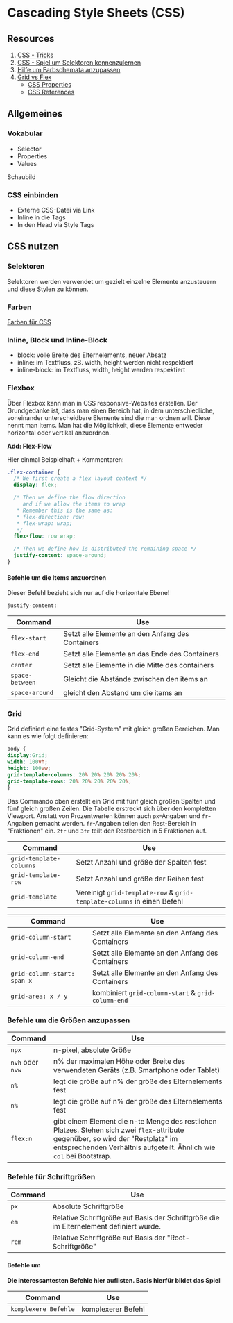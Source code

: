 # Cascading Style Sheets (CSS)

## Resources

1. [CSS - Tricks](https://css-tricks.com/)
1. [CSS - Spiel um Selektoren kennenzulernen](https://flukeout.github.io/)
1. [Hilfe um Farbschemata anzupassen](https://coolors.co/browser/best/1)
1. [Grid vs Flex](https://hackernoon.com/the-ultimate-css-battle-grid-vs-flexbox-d40da0449faf)
   - [CSS Properties](https://developer.mozilla.org/en-US/docs/Web/CSS/CSS_Properties_Reference)
   - [CSS References](https://cssreference.io/)

## Allgemeines

### Vokabular

- Selector
- Properties
- Values

Schaubild

### CSS einbinden

- Externe CSS-Datei via Link
- Inline in die Tags
- In den Head via Style Tags

## CSS nutzen

### Selektoren

Selektoren werden verwendet um gezielt einzelne Elemente anzusteuern und diese Stylen zu können.

### Farben

[Farben für CSS](https://www.w3schools.com/colors/)

### Inline, Block und Inline-Block

- block: volle Breite des Elternelements, neuer Absatz
- inline: im Textfluss, zB. width, height werden nicht respektiert
- inline-block: im Textfluss, width, height werden respektiert

### Flexbox

Über Flexbox kann man in CSS responsive-Websites erstellen. Der Grundgedanke ist, dass man einen Bereich hat, in dem unterschiedliche, voneinander unterscheidbare Elemente sind die man ordnen will. Diese nennt man Items. Man hat die Möglichkeit, diese Elemente entweder horizontal oder vertikal anzuordnen.

**Add: Flex-Flow**

Hier einmal Beispielhaft + Kommentaren:

```CSS
.flex-container {
  /* We first create a flex layout context */
  display: flex;

  /* Then we define the flow direction
     and if we allow the items to wrap
   * Remember this is the same as:
   * flex-direction: row;
   * flex-wrap: wrap;
   */
  flex-flow: row wrap;

  /* Then we define how is distributed the remaining space */
  justify-content: space-around;
}
```

#### Befehle um die Items anzuordnen

Dieser Befehl bezieht sich nur auf die horizontale Ebene!

`justify-content:`

| Command         | Use                                              |
| --------------- | ------------------------------------------------ |
| `flex-start`    | Setzt alle Elemente an den Anfang des Containers |
| `flex-end`      | Setzt alle Elemente an das Ende des Containers   |
| `center`        | Setzt alle Elemente in die Mitte des containers  |
| `space-between` | Gleicht die Abstände zwischen den items an       |
| `space-around`  | gleicht den Abstand um die items an              |

### Grid

Grid definiert eine festes "Grid-System" mit gleich großen Bereichen. Man kann es wie folgt definieren:

```CSS
body {
display:Grid;
width: 100vh;
height: 100vw;
grid-template-columns: 20% 20% 20% 20% 20%;
grid-template-rows: 20% 20% 20% 20% 20%;
}
```

Das Commando oben erstellt ein Grid mit fünf gleich großen Spalten und fünf gleich großen Zeilen. Die Tabelle erstreckt sich über den kompletten Viewport. Anstatt von Prozentwerten können auch `px`-Angaben und `fr`-Angaben gemacht werden. `fr`-Angaben teilen den Rest-Bereich in "Fraktionen" ein. `2fr` und `3fr` teilt den Restbereich in 5 Fraktionen auf.

| Command                 | Use                                                                     |
| ----------------------- | ----------------------------------------------------------------------- |
| `grid-template-columns` | Setzt Anzahl und größe der Spalten fest                                 |
| `grid-template-row`     | Setzt Anzahl und größe der Reihen fest                                  |
| `grid-template`         | Vereinigt `grid-template-row` & `grid-template-columns` in einen Befehl |

| Command                     | Use                                                |
| --------------------------- | -------------------------------------------------- |
| `grid-column-start`         | Setzt alle Elemente an den Anfang des Containers   |
| `grid-column-end`           | Setzt alle Elemente an den Anfang des Containers   |
| `grid-column-start: span x` | Setzt alle Elemente an den Anfang des Containers   |
| `grid-area: x / y`          | kombiniert `grid-column-start` & `grid-column-end` |

### Befehle um die Größen anzupassen

| Command          | Use                                                                                                                                                                                                      |
| ---------------- | -------------------------------------------------------------------------------------------------------------------------------------------------------------------------------------------------------- |
| `npx`            | n-pixel, absolute Größe                                                                                                                                                                                  |
| `nvh` oder `nvw` | n% der maximalen Höhe oder Breite des verwendeten Geräts (z.B. Smartphone oder Tablet)                                                                                                                   |
| `n%`             | legt die größe auf n% der größe des Elternelements fest                                                                                                                                                  |
| `n%`             | legt die größe auf n% der größe des Elternelements fest                                                                                                                                                  |
| `flex:n`         | gibt einem Element die n-te Menge des restlichen Platzes. Stehen sich zwei `flex`-attribute gegenüber, so wird der "Restplatz" im entsprechenden Verhältnis aufgeteilt. Ähnlich wie `col` bei Bootstrap. |

### Befehle für Schriftgrößen

| Command | Use                                                                                    |
| ------- | -------------------------------------------------------------------------------------- |
| `px`    | Absolute Schriftgröße                                                                  |
| `em`    | Relative Schriftgröße auf Basis der Schriftgröße die im Elternelement definiert wurde. |
| `rem`   | Relative Schriftgröße auf Basis der "Root-Schriftgröße"                                |

#### Befehle um

**Die interessantesten Befehle hier auflisten. Basis hierfür bildet das Spiel**

| Command              | Use                |
| -------------------- | ------------------ |
| `komplexere Befehle` | komplexerer Befehl |
